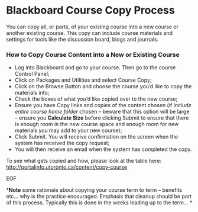 # Blackboard Course Copy Process

You can copy all, or parts, of your existing course into a new course or another existing course. This copy can include course materials and settings for tools like the discussion board, blogs and journals.

### How to Copy Course Content into a New or Existing Course

   * Log into Blackboard and go to your course. Then go to the course Control Panel;
   * Click on Packages and Utilities and select Course Copy;
   * Click on the Browse Button and choose the course you’d like to copy the materials into;
   * Check the boxes of what you’d like copied over to the new course;
   * Ensure you have Copy links and copies of the content chosen (if *include entire course home folder* chosen – beware that this option will be large – ensure you __Calculate Size__ before clicking Submit to ensure that there is enough room in the new course space and enough room for new materials you may add to your new course);
   * Click Submit. You will receive confirmation on the screen when the system has received the copy request;
   * You will then receive an email when the system has completed the copy.

To see what gets copied and how, please look at the table here: http://portalinfo.utoronto.ca/content/copy-course

EOF

*__Note__ some rationale about copying your course term to term – benefits etc… why is the practice encouraged. Emphasis that cleanup should be part of this process. Typically this is done in the weeks leading up to the term… *
